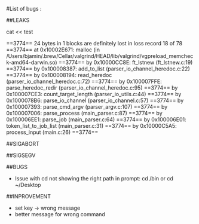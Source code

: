 #List of bugs :

##LEAKS


cat << test




==3774== 24 bytes in 1 blocks are definitely lost in loss record 18 of 78
==3774==    at 0x10002E671: malloc (in /Users/bjamin/.brew/Cellar/valgrind/HEAD/lib/valgrind/vgpreload_memcheck-amd64-darwin.so)
==3774==    by 0x10000CC8E: ft_lstnew (ft_lstnew.c:19)
==3774==    by 0x100008387: add_to_list (parser_io_channel_heredoc.c:22)
==3774==    by 0x100008194: read_heredoc (parser_io_channel_heredoc.c:72)
==3774==    by 0x100007FFE: parse_heredoc_redir (parser_io_channel_heredoc.c:95)
==3774==    by 0x100007CE3: count_target_length (parser_io_utils.c:44)
==3774==    by 0x1000078B6: parse_io_channel (parser_io_channel.c:57)
==3774==    by 0x100007393: parse_cmd_argv (parser_argv.c:107)
==3774==    by 0x100007006: parse_process (main_parser.c:87)
==3774==    by 0x100006EE1: parse_job (main_parser.c:64)
==3774==    by 0x100006E01: token_list_to_job_list (main_parser.c:31)
==3774==    by 0x10000C5A5: process_input (main.c:26)
==3774==

##SIGABORT

##SIGSEGV

##BUGS

- Issue with cd not showing the right path in prompt: cd /bin or cd ~/Desktop

##INPROVEMENT

- set key -> wrong message
- better message for wrong command